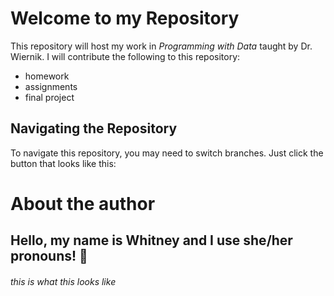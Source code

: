 # Welcome to my Repository

This repository will host my work in *Programming with Data* taught by Dr. Wiernik. I will contribute the following to this repository:
* homework 
* assignments
* final project

## Navigating the Repository 

To navigate this repository, you may need to switch branches. Just click the button that looks like this: 



# **About the author**
## Hello, my name is Whitney and I use she/her pronouns! :tada:

###### this is what this looks like 



